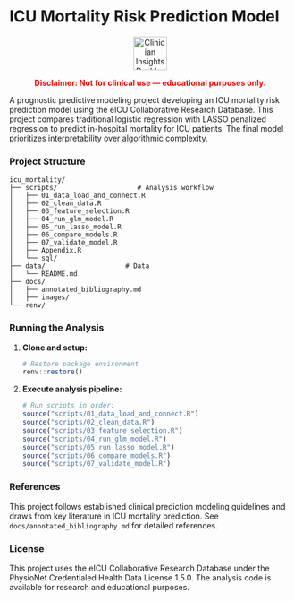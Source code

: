# ICU Mortality Risk Prediction Model

<p align="center">
  <a href="https://adeebatak11.github.io/icu_mortality/">
    <img src="https://img.shields.io/badge/_Clinician_Insights_Dashboard-Open_Interactive_App-2ea44f?style=for-the-badge&logoColor=white" 
         alt="Clinician Insights Dashboard" 
         height="60">
  </a>
</p>

<p align="center" style="color:red; font-weight:bold;">
  Disclaimer: Not for clinical use — educational purposes only.
</p>

A prognostic predictive modeling project developing an ICU mortality risk prediction model using the eICU Collaborative Research Database. This project compares traditional logistic regression with LASSO penalized regression to predict in-hospital mortality for ICU patients. The final model prioritizes interpretability over algorithmic complexity.

### Project Structure

```         
icu_mortality/
├── scripts/                    # Analysis workflow
│   ├── 01_data_load_and_connect.R    
│   ├── 02_clean_data.R               
│   ├── 03_feature_selection.R        
│   ├── 04_run_glm_model.R            
│   ├── 05_run_lasso_model.R         
│   ├── 06_compare_models.R           
│   ├── 07_validate_model.R           
│   ├── Appendix.R                    
│   └── sql/                          
├── data/                    # Data                    
│   └── README.md        
├── docs/                                          
│   ├── annotated_bibliography.md     
│   ├── images/                       
└── renv/                       
```

### Running the Analysis

1.  **Clone and setup:**

    ``` r
    # Restore package environment
    renv::restore()
    ```

2.  **Execute analysis pipeline:**

    ``` r
    # Run scripts in order:
    source("scripts/01_data_load_and_connect.R")
    source("scripts/02_clean_data.R")
    source("scripts/03_feature_selection.R")
    source("scripts/04_run_glm_model.R")
    source("scripts/05_run_lasso_model.R")
    source("scripts/06_compare_models.R")
    source("scripts/07_validate_model.R")
    ```

### References

This project follows established clinical prediction modeling guidelines and draws from key literature in ICU mortality prediction. See `docs/annotated_bibliography.md` for detailed references.

### License

This project uses the eICU Collaborative Research Database under the PhysioNet Credentialed Health Data License 1.5.0. The analysis code is available for research and educational purposes.
